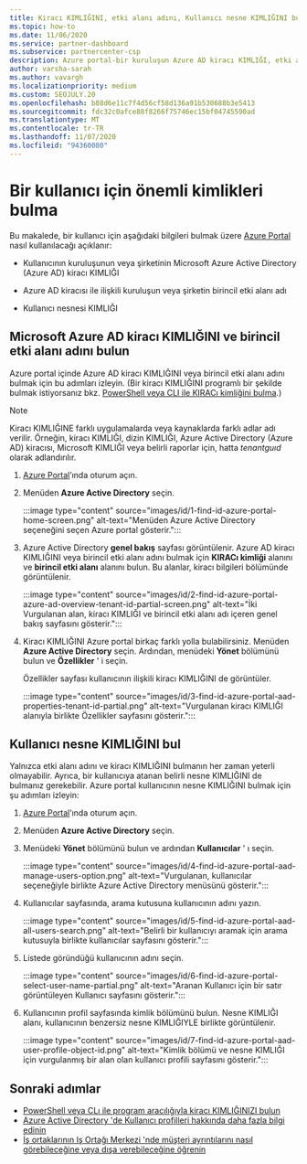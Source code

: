 ```yaml
---
title: Kiracı KIMLIĞINI, etki alanı adını, Kullanıcı nesne KIMLIĞINI bulun
ms.topic: how-to
ms.date: 11/06/2020
ms.service: partner-dashboard
ms.subservice: partnercenter-csp
description: Azure portal-bir kuruluşun Azure AD kiracı KIMLIĞI, etki alanı adı veya belirli bir kullanıcı nesne KIMLIĞINDE kimlik bulmayı öğrenin. Bazı görevlerde bu bilgiler gereklidir.
author: varsha-sarah
ms.author: vavargh
ms.localizationpriority: medium
ms.custom: SEOJULY.20
ms.openlocfilehash: b88d6e11c7f4d56cf58d136a91b530688b3e5413
ms.sourcegitcommit: fdc32c0afce88f8266f75746ec15bf04745590ad
ms.translationtype: MT
ms.contentlocale: tr-TR
ms.lasthandoff: 11/07/2020
ms.locfileid: "94360080"
---
```

# <a name="locate-important-ids-for-a-user"></a>Bir kullanıcı için önemli kimlikleri bulma

Bu makalede, bir kullanıcı için aşağıdaki bilgileri bulmak üzere [Azure Portal](https://portal.azure.com/) nasıl kullanılacağı açıklanır:

- Kullanıcının kuruluşunun veya şirketinin Microsoft Azure Active Directory (Azure AD) kiracı KIMLIĞI

- Azure AD kiracısı ile ilişkili kuruluşun veya şirketin birincil etki alanı adı

- Kullanıcı nesnesi KIMLIĞI

## <a name="find-the-microsoft-azure-ad-tenant-id-and-primary-domain-name"></a>Microsoft Azure AD kiracı KIMLIĞINI ve birincil etki alanı adını bulun

Azure portal içinde Azure AD kiracı KIMLIĞINI veya birincil etki alanı adını bulmak için bu adımları izleyin. (Bir kiracı KIMLIĞINI programlı bir şekilde bulmak istiyorsanız bkz. [PowerShell veya CLI ile KIRACı kimliğini bulma](/azure/active-directory/fundamentals/active-directory-how-to-find-tenant.md#find-tenant-id-with-powershell).)

> [!NOTE]
> Kiracı KIMLIĞINE farklı uygulamalarda veya kaynaklarda farklı adlar adı verilir. Örneğin, kiracı KIMLIĞI, dizin KIMLIĞI, Azure Active Directory (Azure AD) kiracısı, Microsoft KIMLIĞI veya belirli raporlar için, hatta *tenantguıd* olarak adlandırılır.

1. [Azure Portal](https://portal.azure.com/)’ında oturum açın.

2. Menüden **Azure Active Directory** seçin.

   :::image type="content" source="images/id/1-find-id-azure-portal-home-screen.png" alt-text="Menüden Azure Active Directory seçeneğini seçen Azure portal gösterir.":::

3. Azure Active Directory **genel bakış** sayfası görüntülenir. Azure AD kiracı KIMLIĞINI veya birincil etki alanı adını bulmak için **KIRACı kimliği** alanını ve **birincil etki alanı** alanını bulun. Bu alanlar, kiracı bilgileri bölümünde görüntülenir.

   :::image type="content" source="images/id/2-find-id-azure-portal-azure-ad-overview-tenant-id-partial-screen.png" alt-text="İki Vurgulanan alan, kiracı KIMLIĞI ve birincil etki alanı adı içeren genel bakış sayfasını gösterir.":::

4. Kiracı KIMLIĞINI Azure portal birkaç farklı yolla bulabilirsiniz. Menüden **Azure Active Directory** seçin. Ardından, menüdeki **Yönet** bölümünü bulun ve **Özellikler** ' i seçin.

   Özellikler sayfası kullanıcının ilişkili kiracı KIMLIĞINI de görüntüler.

   :::image type="content" source="images/id/3-find-id-azure-portal-aad-properties-tenant-id-partial.png" alt-text="Vurgulanan kiracı KIMLIĞI alanıyla birlikte Özellikler sayfasını gösterir.":::

## <a name="find-the-user-object-id"></a>Kullanıcı nesne KIMLIĞINI bul

Yalnızca etki alanı adını ve kiracı KIMLIĞINI bulmanın her zaman yeterli olmayabilir. Ayrıca, bir kullanıcıya atanan belirli nesne KIMLIĞINI de bulmanız gerekebilir. Azure portal kullanıcının nesne KIMLIĞINI bulmak için şu adımları izleyin:

1. [Azure Portal](https://portal.azure.com/)’ında oturum açın.

2. Menüden **Azure Active Directory** seçin.

3. Menüdeki **Yönet** bölümünü bulun ve ardından **Kullanıcılar** ' ı seçin.

      :::image type="content" source="images/id/4-find-id-azure-portal-aad-manage-users-option.png" alt-text="Vurgulanan, kullanıcılar seçeneğiyle birlikte Azure Active Directory menüsünü gösterir.":::

4. Kullanıcılar sayfasında, arama kutusuna kullanıcının adını yazın.

      :::image type="content" source="images/id/5-find-id-azure-portal-aad-all-users-search.png" alt-text="Belirli bir kullanıcıyı aramak için arama kutusuyla birlikte kullanıcılar sayfasını gösterir.":::

5. Listede göründüğü kullanıcının adını seçin.  

      :::image type="content" source="images/id/6-find-id-azure-portal-select-user-name-partial.png" alt-text="Aranan Kullanıcı için bir satır görüntüleyen Kullanıcı sayfasını gösterir.":::

6. Kullanıcının profil sayfasında kimlik bölümünü bulun. Nesne KIMLIĞI alanı, kullanıcının benzersiz nesne KIMLIĞIYLE birlikte görüntülenir.

      :::image type="content" source="images/id/7-find-id-azure-portal-aad-user-profile-object-id.png" alt-text="Kimlik bölümü ve nesne KIMLIĞI için vurgulanmış bir alan olan kullanıcı profili sayfasını gösterir.":::

## <a name="next-steps"></a>Sonraki adımlar

- [PowerShell veya CLı ile program aracılığıyla kiracı KIMLIĞINIZI bulun](/azure/active-directory/fundamentals/active-directory-how-to-find-tenant)
- [Azure Active Directory 'de Kullanıcı profilleri hakkında daha fazla bilgi edinin](/azure/active-directory/fundamentals/active-directory-users-profile-azure-portal)
- [İş ortaklarının Iş Ortağı Merkezi 'nde müşteri ayrıntılarını nasıl görebileceğine veya dışa verebileceğine öğrenin](see-your-customer-list.md)
